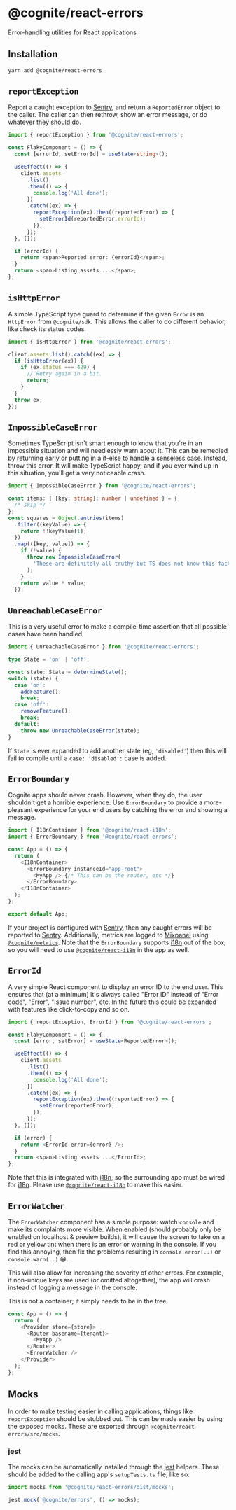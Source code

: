 # @cognite/react-errors

Error-handling utilities for React applications

## Installation

```sh
yarn add @cognite/react-errors
```

## `reportException`

Report a caught exception to [Sentry], and return a `ReportedError` object to the caller.
The caller can then rethrow, show an error message, or do whatever they should do.

```ts
import { reportException } from '@cognite/react-errors';

const FlakyComponent = () => {
  const [errorId, setErrorId] = useState<string>();

  useEffect(() => {
    client.assets
      .list()
      .then(() => {
        console.log('All done');
      })
      .catch((ex) => {
        reportException(ex).then((reportedError) => {
          setErrorId(reportedError.errorId);
        });
      });
  }, []);

  if (errorId) {
    return <span>Reported error: {errorId}</span>;
  }
  return <span>Listing assets ...</span>;
};
```

## `isHttpError`

A simple TypeScript type guard to determine if the given `Error` is an `HttpError` from `@cognite/sdk`.
This allows the caller to do different behavior, like check its status codes.

```ts
import { isHttpError } from '@cognite/react-errors';

client.assets.list().catch((ex) => {
  if (isHttpError(ex)) {
    if (ex.status === 429) {
      // Retry again in a bit.
      return;
    }
  }
  throw ex;
});
```

## `ImpossibleCaseError`

Sometimes TypeScript isn't smart enough to know that you're in an impossible situation and will needlessly warn about it.
This can be remedied by returning early or putting in a if-else to handle a senseless case.
Instead, throw this error.
It will make TypeScript happy, and if you ever wind up in this situation, you'll get a very noticeable crash.

```ts
import { ImpossibleCaseError } from '@cognite/react-errors';

const items: { [key: string]: number | undefined } = {
  /* skip */
};
const squares = Object.entries(items)
  .filter((keyValue) => {
    return !!keyValue[1];
  })
  .map(([key, value]) => {
    if (!value) {
      throw new ImpossibleCaseError(
        'These are definitely all truthy but TS does not know this fact.'
      );
    }
    return value * value;
  });
```

## `UnreachableCaseError`

This is a very useful error to make a compile-time assertion that all possible cases have been handled.

```ts
import { UnreachableCaseError } from '@cognite/react-errors';

type State = 'on' | 'off';

const state: State = determineState();
switch (state) {
  case 'on':
    addFeature();
    break;
  case 'off':
    removeFeature();
    break;
  default:
    throw new UnreachableCaseError(state);
}
```

If `State` is ever expanded to add another state (eg, `'disabled'`) then this will fail to compile until a `case: 'disabled':` case is added.

## `ErrorBoundary`

Cognite apps should never crash.
However, when they do, the user shouldn't get a horrible experience.
Use `ErrorBoundary` to provide a more-pleasant experience for your end users by catching the error and showing a message.

```ts
import { I18nContainer } from '@cognite/react-i18n';
import { ErrorBoundary } from '@cognite/react-errors';

const App = () => {
  return (
    <I18nContainer>
      <ErrorBoundary instanceId="app-root">
        <MyApp /> {/* This can be the router, etc */}
      </ErrorBoundary>
    </I18nContainer>
  );
};

export default App;
```

If your project is configured with [Sentry], then any caught errors will be reported to [Sentry].
Additionally, metrics are logged to [Mixpanel] using [`@cognite/metrics`].
Note that the `ErrorBoundary` supports [i18n] out of the box, so you will need to use [`@cognite/react-i18n`] in the app as well.

## `ErrorId`

A very simple React component to display an error ID to the end user.
This ensures that (at a minimum) it's always called "Error ID" instead of "Error code", "Error", "Issue number", etc.
In the future this could be expanded with features like click-to-copy and so on.

```ts
import { reportException, ErrorId } from '@cognite/react-errors';

const FlakyComponent = () => {
  const [error, setError] = useState<ReportedError>();

  useEffect(() => {
    client.assets
      .list()
      .then(() => {
        console.log('All done');
      })
      .catch((ex) => {
        reportException(ex).then((reportedError) => {
          setError(reportedError);
        });
      });
  }, []);

  if (error) {
    return <ErrorId error={error} />;
  }
  return <span>Listing assets ...</ErrorId>;
};
```

Note that this is integrated with [i18n], so the surrounding app must be wired for [i18n].
Please use [`@cognite/react-i18n`] to make this easier.

## `ErrorWatcher`

The `ErrorWatcher` component has a simple purpose: watch `console` and make its complaints more visible.
When enabled (should probably only be enabled on localhost & preview builds), it will cause the screen to take on a red or yellow tint when there is an error or warning in the console.
If you find this annoying, then fix the problems resulting in `console.error(..)` or `console.warn(..)` :grin:.

This will also allow for increasing the severity of other errors.
For example, if non-unique keys are used (or omitted altogether), the app will crash instead of logging a message in the console.

This is not a container; it simply needs to be in the tree.

```ts
const App = () => {
  return (
    <Provider store={store}>
      <Router basename={tenant}>
        <MyApp />
      </Router>
      <ErrorWatcher />
    </Provider>
  );
};
```

## Mocks

In order to make testing easier in calling applications, things like `reportException` should be stubbed out.
This can be made easier by using the exposed mocks.
These are exported through `@cognite/react-errors/src/mocks`.

### jest

The mocks can be automatically installed through the [jest] helpers.
These should be added to the calling app's `setupTests.ts` file, like so:

```ts
import mocks from '@cognite/react-errors/dist/mocks';

jest.mock('@cognite/errors', () => mocks);
```

[jest]: https://jestjs.io
[i18n]: https://cog.link/i18n
[sentry]: https://sentry.io
[mixpanel]: https://mixpanel.com
[`@cognite/metrics`]: cognitedata/frontend/packages/browser/commonjs/metrics
[`@cognite/react-i18n`]: cognitedata/frontend/packages/browser/react/i18n
